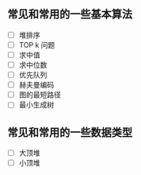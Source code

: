 ## 常见和常用的一些基本算法
- [ ] 堆排序
- [ ] TOP k 问题
- [ ] 求中值
- [ ] 求中位数
- [ ] 优先队列
- [ ] 赫夫曼编码
- [ ] 图的最短路径
- [ ] 最小生成树
## 常见和常用的一些数据类型   
- [ ] 大顶堆
- [ ] 小顶堆
